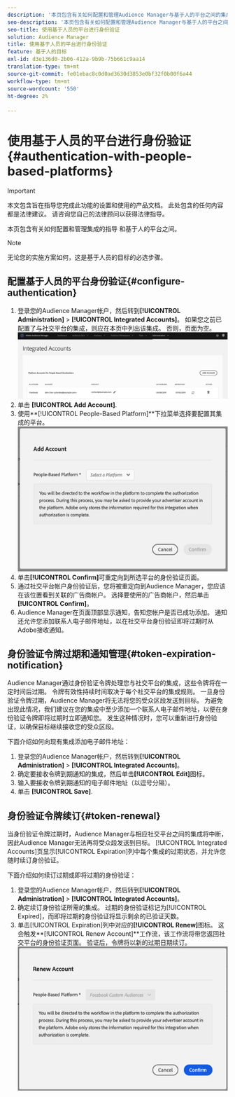 ```yaml
---
description: '本页包含有关如何配置和管理Audience Manager与基于人的平台之间的集成的指导。 '
seo-description: '本页包含有关如何配置和管理Audience Manager与基于人的平台之间的集成的指导。 '
seo-title: 使用基于人员的平台进行身份验证
solution: Audience Manager
title: 使用基于人员的平台进行身份验证
feature: 基于人的目标
exl-id: d3e136d0-2b06-412a-9b9b-75b661c9aa14
translation-type: tm+mt
source-git-commit: fe01ebac8c0d0ad3630d3853e0bf32f0b00f6a44
workflow-type: tm+mt
source-wordcount: '550'
ht-degree: 2%

---
```


# 使用基于人员的平台进行身份验证 {#authentication-with-people-based-platforms}

>[!IMPORTANT]
>本文包含旨在指导您完成此功能的设置和使用的产品文档。 此处包含的任何内容都是法律建议。 请咨询您自己的法律顾问以获得法律指导。

本页包含有关如何配置和管理集成的指导
和基于人的平台之间。

>[!NOTE]
>无论您的实施方案如何，这是基于人员的目标的必选步骤。

## 配置基于人员的平台身份验证{#configure-authentication}

1. 登录您的Audience Manager帐户，然后转到&#x200B;**[!UICONTROL Administration]** > **[!UICONTROL Integrated Accounts]**。 如果您之前已配置了与社交平台的集成，则应在本页中列出该集成。 否则，页面为空。
   ![基于人的集成](assets/pbd-config.png)
2. 单击 **[!UICONTROL Add Account]**.
3. 使用&#x200B;**[!UICONTROL People-Based Platform]**下拉菜单选择要配置其集成的平台。
   ![基于人的平台](assets/pbd-add.png)
4. 单击&#x200B;**[!UICONTROL Confirm]**&#x200B;可重定向到所选平台的身份验证页面。
5. 通过社交平台帐户身份验证后，您将被重定向到Audience Manager，您应该在该位置看到关联的广告商帐户。 选择要使用的广告商帐户，然后单击&#x200B;**[!UICONTROL Confirm]**。
6. Audience Manager在页面顶部显示通知，告知您帐户是否已成功添加。 通知还允许您添加联系人电子邮件地址，以在社交平台身份验证即将过期时从Adobe接收通知。

## 身份验证令牌过期和通知管理{#token-expiration-notification}

Audience Manager通过身份验证令牌处理您与社交平台的集成，这些令牌将在一定时间后过期。 令牌有效性持续时间取决于每个社交平台的集成规则。 一旦身份验证令牌过期，Audience Manager将无法将您的受众区段发送到目标。 为避免出现此情况，我们建议在您的集成中至少添加一个联系人电子邮件地址，以便在身份验证令牌即将过期时立即通知您。 发生这种情况时，您可以重新进行身份验证，以确保目标继续接收您的受众区段。

下面介绍如何向现有集成添加电子邮件地址：

1. 登录您的Audience Manager帐户，然后转到&#x200B;**[!UICONTROL Administration]** > **[!UICONTROL Integrated Accounts]**。
1. 确定要接收令牌到期通知的集成，然后单击&#x200B;**[!UICONTROL Edit]**&#x200B;图标。
1. 输入要接收令牌到期通知的电子邮件地址（以逗号分隔）。
1. 单击 **[!UICONTROL Save]**.

## 身份验证令牌续订{#token-renewal}

当身份验证令牌过期时，Audience Manager与相应社交平台之间的集成将中断，因此Audience Manager无法再将受众段发送到目标。 [!UICONTROL Integrated Accounts]页显示[!UICONTROL Expiration]列中每个集成的过期状态，并允许您随时续订身份验证。

下面介绍如何续订过期或即将过期的身份验证：
1. 登录您的Audience Manager帐户，然后转到&#x200B;**[!UICONTROL Administration]** > **[!UICONTROL Integrated Accounts]**。
1. 确定续订身份验证所需的集成。 过期的身份验证标记为[!UICONTROL Expired]，而即将过期的身份验证将显示剩余的已验证天数。
1. 单击[!UICONTROL Expiration]列中对应的&#x200B;**[!UICONTROL Renew]**&#x200B;图标。 这会触发&#x200B;**[!UICONTROL Renew Account]**工作流，该工作流将带您返回社交平台的身份验证页面。 验证后，令牌将以新的过期日期续订。
   ![pbd-renew](assets/pbd-renew.png)
